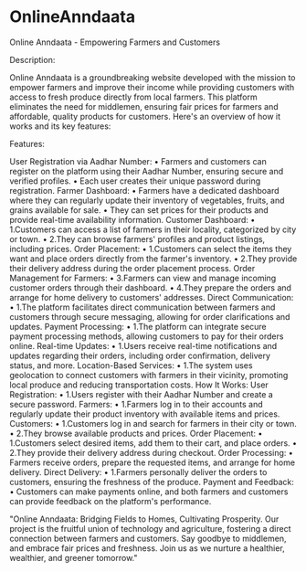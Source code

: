 # OnlineAnndaata
Online Anndaata - Empowering Farmers and Customers

Description:

Online Anndaata is a groundbreaking website developed with the mission to empower farmers and improve their income while providing customers with access to fresh produce directly from local farmers. This platform eliminates the need for middlemen, ensuring fair prices for farmers and affordable, quality products for customers. Here's an overview of how it works and its key features:

Features:

User Registration via Aadhar Number:
•	Farmers and customers can register on the platform using their Aadhar Number, ensuring secure and verified profiles.
•	Each user creates their unique password during registration.
Farmer Dashboard:
•	Farmers have a dedicated dashboard where they can regularly update their inventory of vegetables, fruits, and grains available for sale.
•	They can set prices for their products and provide real-time availability information.
Customer Dashboard:
•	1.Customers can access a list of farmers in their locality, categorized by city or town.
•	2.They can browse farmers' profiles and product listings, including prices.
Order Placement:
•	1.Customers can select the items they want and place orders directly from the farmer's inventory.
•	2.They provide their delivery address during the order placement process.
Order Management for Farmers:
•	3.Farmers can view and manage incoming customer orders through their dashboard.
•	4.They prepare the orders and arrange for home delivery to customers' addresses.
Direct Communication:
•	1.The platform facilitates direct communication between farmers and customers through secure messaging, allowing for order clarifications and updates.
Payment Processing:
•	1.The platform can integrate secure payment processing methods, allowing customers to pay for their orders online.
Real-time Updates:
•	1.Users receive real-time notifications and updates regarding their orders, including order confirmation, delivery status, and more.
Location-Based Services:
•	1.The system uses geolocation to connect customers with farmers in their vicinity, promoting local produce and reducing transportation costs.
How It Works:
User Registration:
•	1.Users register with their Aadhar Number and create a secure password.
Farmers:
•	1.Farmers log in to their accounts and regularly update their product inventory with available items and prices.
Customers:
•	1.Customers log in and search for farmers in their city or town.
•	2.They browse available products and prices.
Order Placement:
•	1.Customers select desired items, add them to their cart, and place orders.
•	2.They provide their delivery address during checkout.
Order Processing:
•	Farmers receive orders, prepare the requested items, and arrange for home delivery.
Direct Delivery:
•	1.Farmers personally deliver the orders to customers, ensuring the freshness of the produce.
Payment and Feedback:
•	Customers can make payments online, and both farmers and customers can provide feedback on the platform's performance.


"Online Anndaata: Bridging Fields to Homes, Cultivating Prosperity. Our project is the fruitful union of technology and agriculture, fostering a direct connection between farmers and customers. Say goodbye to middlemen, and embrace fair prices and freshness. Join us as we nurture a healthier, wealthier, and greener tomorrow."

